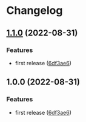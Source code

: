 # Changelog

## [1.1.0](https://github.com/navikt/bidrag-ui-common/compare/v1.0.0...v1.1.0) (2022-08-31)


### Features

* first release ([6df3ae6](https://github.com/navikt/bidrag-ui-common/commit/6df3ae63249628376ed77cbcd16e8e573dab3cd7))

## 1.0.0 (2022-08-31)


### Features

* first release ([6df3ae6](https://github.com/navikt/bidrag-ui-common/commit/6df3ae63249628376ed77cbcd16e8e573dab3cd7))
